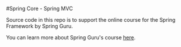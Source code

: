 #Spring Core - Spring MVC

Source code in this repo is to support the online course for the Spring Framework by Spring Guru. 

You can learn more about Spring Guru's course [here](http://courses.springframework.guru/courses/spring-core/).
